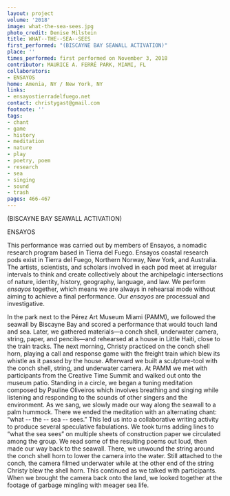 ```yaml
---
layout: project
volume: '2018'
image: what-the-sea-sees.jpg
photo_credit: Denise Milstein
title: WHAT--THE--SEA--SEES
first_performed: "(BISCAYNE BAY SEAWALL ACTIVATION)"
place: ''
times_performed: first performed on November 3, 2018
contributor: MAURICE A. FERRÉ PARK, MIAMI, FL
collaborators:
- ENSAYOS
home: Amenia, NY / New York, NY
links:
- ensayostierradelfuego.net
contact: christygast@gmail.com
footnote: ''
tags:
- chant
- game
- history
- meditation
- nature
- play
- poetry, poem
- research
- sea
- singing
- sound
- trash
pages: 466-467
---
```




(BISCAYNE BAY SEAWALL ACTIVATION)

ENSAYOS

This performance was carried out by members of Ensayos, a nomadic research program based in Tierra del Fuego. Ensayos coastal research pods exist in Tierra del Fuego, Northern Norway, New York, and Australia. The artists, scientists, and scholars involved in each pod meet at irregular intervals to think and create collectively about the archipelagic intersections of nature, identity, history, geography, language, and law. We perform _ensayos_ together, which means we are always in rehearsal mode without aiming to achieve a final performance. Our _ensayos_ are processual and investigative.

In the park next to the Pérez Art Museum Miami (PAMM), we followed the seawall by Biscayne Bay and scored a performance that would touch land and sea. Later, we gathered materials—a conch shell, underwater camera, string, paper, and pencils—and rehearsed at a house in Little Haiti, close to the train tracks. The next morning, Christy practiced on the conch shell horn, playing a call and response game with the freight train which blew its whistle as it passed by the house. Afterward we built a sculpture-tool with the conch shell, string, and underwater camera. At PAMM we met with participants from the Creative Time Summit and walked out onto the museum patio. Standing in a circle, we began a tuning meditation composed by Pauline Oliveiros which involves breathing and singing while listening and responding to the sounds of other singers and the environment. As we sang, we slowly made our way along the seawall to a palm hummock. There we ended the meditation with an alternating chant: “what -- the -- sea -- sees.” This led us into a collaborative writing activity to produce several speculative fabulations. We took turns adding lines to “what the sea sees” on multiple sheets of construction paper we circulated among the group. We read some of the resulting poems out loud, then made our way back to the seawall. There, we unwound the string around the conch shell horn to lower the camera into the water. Still attached to the conch, the camera filmed underwater while at the other end of the string Christy blew the shell horn. This continued as we talked with participants. When we brought the camera back onto the land, we looked together at the footage of garbage mingling with meager sea life.
